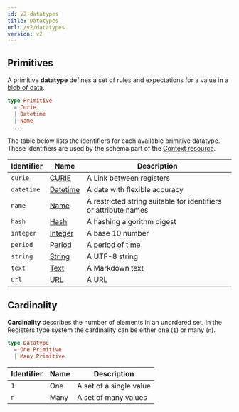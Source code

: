 ```yaml
---
id: v2-datatypes
title: Datatypes
url: /v2/datatypes
version: v2
---
```


## Primitives

A primitive **datatype** defines a set of rules and expectations for a value
in a [blob of data](/v2/glossary/blob).

```elm
type Primitive
  = Curie
  | Datetime
  | Name
  ...
```

The table below lists the identifiers for each available primitive datatype.
These identifiers are used by the schema part of the [Context
resource](/v2/rest-api/context).

| Identifier | Name | Description |
|-|-|-|
| `curie` | [CURIE](/v2/datatypes/curie) | A Link between registers |
| `datetime` | [Datetime](/v2/datatypes/datetime) | A date with flexible accuracy |
| `name` | [Name](/v2/datatypes/name) | A restricted string suitable for identifiers or attribute names |
| `hash` | [Hash](/v2/datatypes/hash) | A hashing algorithm digest |
| `integer` | [Integer](/v2/datatypes/integer) | A base 10 number |
| `period` | [Period](/v2/datatypes/period) | A period of time |
| `string` | [String](/v2/datatypes/string) | A UTF-8 string |
| `text` | [Text](/v2/datatypes/text) | A Markdown text |
| `url` | [URL](/v2/datatypes/url) | A URL |


## Cardinality

**Cardinality** describes the number of elements in an unordered set. In the
Registers type system the cardinality can be either one (`1`) or many (`n`).

```elm
type Datatype
  = One Primitive
  | Many Primitive
```

| Identifier | Name | Description |
|-|-|-|
| `1` | One | A set of a single value |
| `n` | Many | A set of many values |
